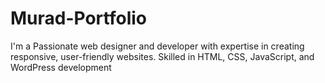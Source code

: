 # Murad-Portfolio
I'm a Passionate web designer and developer with expertise in creating responsive, user-friendly websites. Skilled in HTML, CSS, JavaScript, and WordPress development
